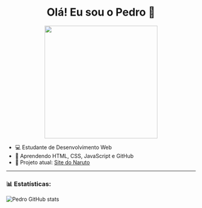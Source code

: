 <h1 align="center">Olá! Eu sou o Pedro 👋</h1>

<p align="center">
  <img src="https://media.giphy.com/media/SWoSkN6DxTszqIKEqv/giphy.gif" width="300"/>
</p>

- 💻 Estudante de Desenvolvimento Web
- 🌱 Aprendendo HTML, CSS, JavaScript e GitHub
- 🚀 Projeto atual: [Site do Naruto](https://github.com/PedroSilva012)

---

### 📊 Estatísticas:
![Pedro GitHub stats](https://github-readme-stats.vercel.app/api?username=PedroSilva012&show_icons=true&theme=dracula)
